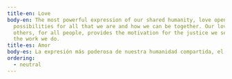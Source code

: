 ```yaml
---
title-en: Love
body-en: The most powerful expression of our shared humanity, love opens
  possibilities for all that we are and how we can be together. Our love for
  others, for all people, provides the motivation for the justice we seek and
  the work we do.
title-es: Amor
body-es: La expresión más poderosa de nuestra humanidad compartida, el amor abre posibilidades para todo lo que somos y cómo podemos estar juntos. Nuestro amor por los demás, por todas las personas, proporciona la motivación para la justicia que buscamos y el trabajo que hacemos.
ordering:
  - neutral
---
```

